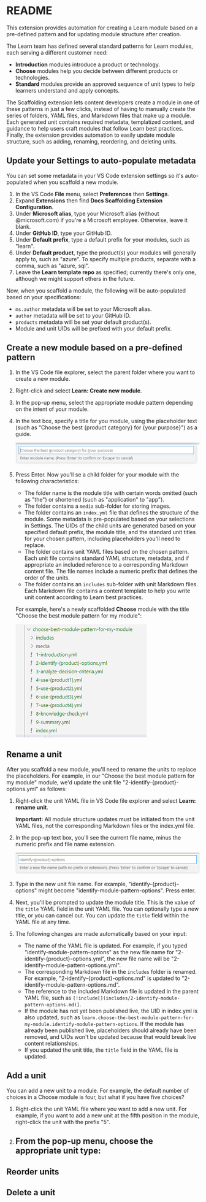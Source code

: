 # README

This extension provides automation for creating a Learn module based on a pre-defined pattern and for updating module structure after creation.

The Learn team has defined several standard patterns for Learn modules, each serving a different customer need:

- **Introduction** modules introduce a product or technology.
- **Choose** modules help you decide between different products or technologies.
- **Standard** modules provide an approved sequence of unit types to help learners understand and apply concepts.

The Scaffolding extension lets content developers create a module in one of these patterns in just a few clicks, instead of having to manually create the series of folders, YAML files, and Markdown files that make up a module. Each generated unit contains required metadata, templatized content, and guidance to help users craft modules that follow Learn best practices. Finally, the extension provides automation to easily update module structure, such as adding, renaming, reordering, and deleting units.

## Update your Settings to auto-populate metadata

You can set some metadata in your VS Code extension settings so it's auto-populated when you scaffold a new module.

1. In the VS Code **File** menu, select **Preferences** then **Settings**.
1. Expand **Extensions** then find **Docs Scaffolding Extension Configuration**.
1. Under **Microsoft alias**, type your Microsoft alias (without @microsoft.com) if you're a Microsoft employee. Otherwise, leave it blank.
1. Under **GitHub ID**, type your GitHub ID.
1. Under **Default prefix**, type a default prefix for your modules, such as "learn".
1. Under **Default product**, type the product(s) your modules will generally apply to, such as "azure". To specify multiple products, separate with a comma, such as "azure, sql".
1. Leave the **Learn template repo** as specified; currently there's only one, although we might support others in the future.

Now, when you scaffold a module, the following will be auto-populated based on your specifications:

- `ms.author` metadata will be set to your Microsoft alias.
- `author` metadata will be set to your GitHub ID.
- `products` metadata will be set your default product(s).
- Module and unit UIDs will be prefixed with your default prefix.

## Create a new module based on a pre-defined pattern

1. In the VS Code file explorer, select the parent folder where you want to create a new module.
1. Right-click and select **Learn: Create new module**.
1. In the pop-up menu, select the appropriate module pattern depending on the intent of your module.
1. In the text box, specify a title for you module, using the placeholder text (such as "Choose the best {product category} for {your purpose}") as a guide.

   ![Screenshot of the module title input box.](media/module-title-input-box.png)
1. Press Enter. Now you'll se a child folder for your module with the following characteristics:
   - The folder name is the module title with certain words omitted (such as "the") or shortened (such as "application" to "app").
   - The folder contains a `media` sub-folder for storing images.
   - The folder contains an `index.yml` file that defines the structure of the module. Some metadata is pre-populated based on your selections in Settings. The UIDs of the child units are generated based on your specified default prefix, the module title, and the standard unit titles for your chosen pattern, including placeholders you'll need to replace.
   - The folder contains unit YAML files based on the chosen pattern. Each unit file contains standard YAML structure, metadata, and if appropriate an included reference to a corresponding Markdown content file. The file names include a numeric prefix that defines the order of the units.
   - The folder contains an `includes` sub-folder with unit Markdown files. Each Markdown file contains a content template to help you write unit content according to Learn best practices.

   For example, here's a newly scaffolded **Choose** module with the title "Choose the best module pattern for my module":
  
   ![Screenshot of a newly scaffolded module in the VS Code file explorer, structured as described above.](media/newly-scaffolded-choose-module.png)

## Rename a unit

After you scaffold a new module, you'll need to rename the units to replace the placeholders. For example, in our "Choose the best module pattern for my module" module, we'd update the unit file "2-identify-{product}-options.yml" as follows:

1. Right-click the unit YAML file in VS Code file explorer and select **Learn: rename unit**.

   **Important:** All module structure updates must be initiated from the unit YAML files, not the corresponding Markdown files or the index.yml file.
1. In the pop-up text box, you'll see the current file name, minus the numeric prefix and file name extension.

   ![Screenshot of the rename unit text box showing the placeholder file name minus the prefix and extension.](media/rename-unit-text-box.png)
1. Type in the new unit file name. For example, "identify-{product}-options" might become "identify-module-pattern-options". Press enter.
1. Next, you'll be prompted to update the module title. This is the value of the `title` YAML field in the unit YAML file. You can optionally type a new title, or you can cancel out. You can update the `title` field within the YAML file at any time.
1. The following changes are made automatically based on your input:
   - The name of the YAML file is updated. For example, if you typed "identify-module-pattern-options" as the new file name for "2-identify-{product}-options.yml", the new file name will be "2-identify-module-pattern-options.yml".
   - The corresponding Markdown file in the `includes` folder is renamed. For example, "2-identify-{product}-options.md" is updated to "2-identify-module-pattern-options.md".
   - The reference to the included Markdown file is updated in the parent YAML file, such as `[!include[](includes/2-identify-module-pattern-options.md)]`.
   - If the module has not yet been published live, the UID in index.yml is also updated, such as `learn.choose-the-best-module-pattern-for-my-module.identify-module-pattern-options`. If the module has already been published live, placeholders should already have been removed, and UIDs won't be updated because that would break live content relationships.
   - If you updated the unit title, the `title` field in the YAML file is updated.

## Add a unit

You can add a new unit to a module. For example, the default number of choices in a Choose module is four, but what if you have five choices?

1. Right-click the unit YAML file where you want to add a new unit. For example, if you want to add a new unit at the fifth position in the module, right-click the unit with the prefix "5".
1. From the pop-up menu, choose the appropriate unit type:
   - 

## Reorder units

## Delete a unit
